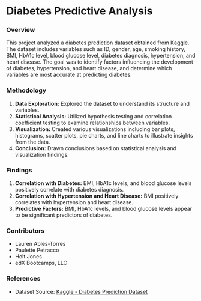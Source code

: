 # Diabetes Predictive Analysis

### Overview
This project analyzed a diabetes prediction dataset obtained from Kaggle. The dataset includes variables such as ID, gender, age, smoking history, BMI, HbA1c level, blood glucose level, diabetes diagnosis, hypertension, and heart disease. The goal was to identify factors influencing the development of diabetes, hypertension, and heart disease, and determine which variables are most accurate at predicting diabetes.

### Methodology
1. **Data Exploration:** Explored the dataset to understand its structure and variables.
2. **Statistical Analysis:** Utilized hypothesis testing and correlation coefficient testing to examine relationships between variables.
3. **Visualization:** Created various visualizations including bar plots, histograms, scatter plots, pie charts, and line charts to illustrate insights from the data.
4. **Conclusion:** Drawn conclusions based on statistical analysis and visualization findings.

### Findings
1. **Correlation with Diabetes:** BMI, HbA1c levels, and blood glucose levels positively correlate with diabetes diagnosis.
2. **Correlation with Hypertension and Heart Disease:** BMI positively correlates with hypertension and heart disease.
3. **Predictive Factors:** BMI, HbA1c levels, and blood glucose levels appear to be significant predictors of diabetes.

### Contributors
- Lauren Ables-Torres
- Paulette Petracco
- Holt Jones
- edX Bootcamps, LLC

### References
- Dataset Source: [Kaggle - Diabetes Prediction Dataset](https://www.kaggle.com/datasets/iammustafatz/diabetes-prediction-dataset)
